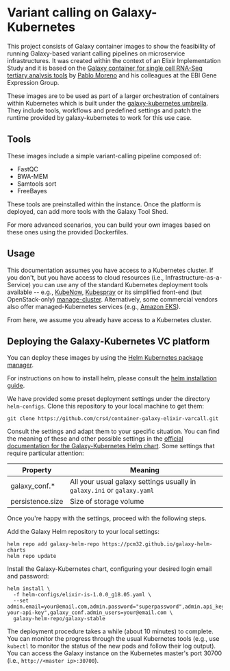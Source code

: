 
# Variant calling on Galaxy-Kubernetes

This project consists of Galaxy container images to show the feasibility of
running Galaxy-based variant calling pipelines on microservice infrastructures.
It was created within the context of an Elixir Implementation Study and it is
based on the [Galaxy container for single cell RNA-Seq tertiary analysis
tools](https://github.com/ebi-gene-expression-group/container-galaxy-sc-tertiary)
by [Pablo Moreno](https://github.com/pcm32) and his colleagues at the EBI Gene
Expression Group.

These images are to be used as part of a larger orchestration of containers
within Kubernetes which is built under the [galaxy-kubernetes
umbrella](https://github.com/galaxyproject/galaxy-kubernetes). They
include tools, workflows and predefined settings and patch the runtime provided
by galaxy-kubernetes to work for this use case.

## Tools

These images include a simple variant-calling pipeline composed of:

  * FastQC
  * BWA-MEM
  * Samtools sort
  * FreeBayes

These tools are preinstalled within the instance.  Once the platform is
deployed, can add more tools with the Galaxy Tool Shed.

For more advanced scenarios, you can build your own images based on these ones
using the provided Dockerfiles.

## Usage

This documentation assumes you have access to a Kubernetes cluster.  If you
don't, but you have access to cloud resources (i.e.,
Infrastructure-as-a-Service) you can use any of the standard Kubernetes
deployment tools available -- e.g., [KubeNow](http://kubenow.readthedocs.io),
[Kubespray](https://github.com/kubernetes-sigs/kubespray) or its simplified
front-end (but OpenStack-only)
[manage-cluster](https://github.com/tdm-project/tdm-manage-cluster).
Alternatively, some commercial vendors also offer managed-Kubernetes services
(e.g., [Amazon EKS](https://aws.amazon.com/eks/)).


From here, we assume you already have access to a Kubernetes cluster.

## Deploying the Galaxy-Kubernetes VC platform

You can deploy these images by using the [Helm Kubernetes package
manager](https://helm.sh).

For instructions on how to install helm, please consult the [helm installation
guide](https://helm.sh/docs/using_helm/#installing-helm).


We have provided some preset deployment settings under the directory
`helm-configs`.  Clone this repository to your local machine to get them:

    git clone https://github.com/crs4/container-galaxy-elixir-varcall.git

Consult the settings and adapt them to your specific situation.  You
can find the meaning of these and other possible settings in the [official
documentation for the Galaxy-Kubernetes Helm
chart](https://github.com/galaxyproject/galaxy-kubernetes#available-chart-variables).
Some settings that require particular attention:

| Property       | Meaning |
|----------------|---------|
| galaxy_conf.\* | All your usual galaxy settings usually in `galaxy.ini` or `galaxy.yaml` |
| persistence.size | Size of storage volume |

  
Once you're happy with the settings, proceed with the following steps.

Add the Galaxy Helm repository to your local settings:

    helm repo add galaxy-helm-repo https://pcm32.github.io/galaxy-helm-charts
    helm repo update

Install the Galaxy-Kubernetes chart, configuring your desired login email and
password:

    helm install \
      -f helm-configs/elixir-is-1.0.0_g18.05.yaml \
      --set admin.email=your@email.com,admin.password="superpassword",admin.api_key="set-your-api-key",galaxy_conf.admin_users=your@email.com \
      galaxy-helm-repo/galaxy-stable


The deployment procedure takes a while (about 10 minutes) to complete.  You can
monitor the progress through the usual Kubernetes tools (e.g., use `kubectl` to
monitor the status of the new pods and follow their log output).  You can
access the Galaxy instance on the Kubernetes master's port 30700 (i.e.,
`http://<master ip>:30700`).
